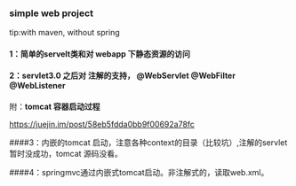 ### simple web project 

tip:with maven, without spring 

#### 1：简单的servelt类和对 webapp 下静态资源的访问

#### 2：servlet3.0 之后对 注解的支持， @WebServlet @WebFilter @WebListener 



附：**tomcat 容器启动过程**

https://juejin.im/post/58eb5fdda0bb9f00692a78fc



####3：内嵌的tomcat 启动，注意各种context的目录（比较坑）,注解的servlet 暂时没成功，tomcat 源码没看。

####4：springmvc通过内嵌式tomcat启动。非注解式的，读取web.xml。